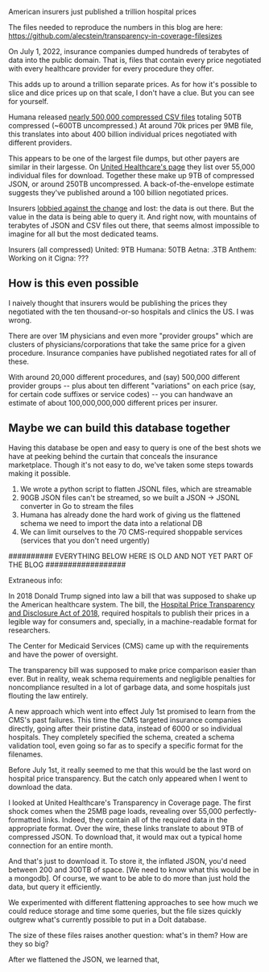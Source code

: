 American insurers just published a trillion hospital prices

The files needed to reproduce the numbers in this blog are here:
https://github.com/alecstein/transparency-in-coverage-filesizes

On July 1, 2022, insurance companies dumped hundreds of terabytes of data into the public domain. That is, files that contain every price negotiated with every healthcare provider for every procedure they offer. 

This adds up to around a trillion separate prices. As for how it's possible to slice and dice prices up on that scale, I don't have a clue. But you can see for yourself.

Humana released [nearly 500,000 compressed CSV files](https://developers.humana.com/Resource/PCTFilesList?fileType=innetwork) totaling 50TB compressed (~600TB uncompressed.) At around 70k prices per 9MB file, this translates into about 400 billion individual prices negotiated with different providers.

This appears to be one of the largest file dumps, but other payers are similar in their largesse. On [United Healthcare's page](https://transparency-in-coverage.uhc.com/) they list over 55,000 individual files for download. Together these make up 9TB of compressed JSON, or around 250TB uncompressed. A back-of-the-envelope estimate suggests they've published around a 100 billion negotiated prices.

Insurers [lobbied against the change](https://www.healthcaredive.com/news/payers-employers-argue-price-transparency-push-wont-help-consumers/571393/) and lost: the data is out there. But the value in the data is being able to query it. And right now, with mountains of terabytes of JSON and CSV files out there, that seems almost impossible to imagine for all but the most dedicated teams.

Insurers (all compressed)
United: 9TB
Humana: 50TB
Aetna: .3TB
Anthem: Working on it
Cigna: ???

## How is this even possible

I naively thought that insurers would be publishing the prices they negotiated with the ten thousand-or-so hospitals and clinics the US. I was wrong.

There are over 1M physicians and even more "provider groups" which are clusters of physicians/corporations that take the same price for a given procedure. Insurance companies have published negotiated rates for all of these.

With around 20,000 different procedures, and (say) 500,000 different provider groups -- plus about ten different "variations" on each price (say, for certain code suffixes or service codes) -- you can handwave an estimate of about 100,000,000,000 different prices per insurer.

## Maybe we can build this database together

Having this database be open and easy to query is one of the best shots we have at peeking behind the curtain that conceals the insurance marketplace. Though it's not easy to do, we've taken some steps towards making it possible.

1. We wrote a python script to flatten JSONL files, which are streamable
1. 90GB JSON files can't be streamed, so we built a JSON -> JSONL converter in Go to stream the files
1. Humana has already done the hard work of giving us the flattened schema we need to import the data into a relational DB
1. We can limit ourselves to the 70 CMS-required shoppable services (services that you don't need urgently)


########## EVERYTHING BELOW HERE IS OLD AND NOT YET PART OF THE BLOG ##################

Extraneous info:

In 2018 Donald Trump signed into law a bill that was supposed to shake up the American healthcare system. The bill, the [Hospital Price Transparency and Disclosure Act of 2018](https://www.congress.gov/bill/115th-congress/house-bill/6508/text), required hospitals to publish their prices in a legible way for consumers and, specially, in a machine-readable format for researchers. 

The Center for Medicaid Services (CMS) came up with the requirements and have the power of oversight.

The transparency bill was supposed to make price comparison easier than ever. But in reality, weak schema requirements and negligible penalties for noncompliance resulted in a lot of garbage data, and some hospitals just flouting the law entirely.

A new approach which went into effect July 1st promised to learn from the CMS's past failures. This time the CMS targeted insurance companies directly, going after their pristine data, instead of 6000 or so individual hospitals. They completely specified the schema, created a schema validation tool, even going so far as to specify a specific format for the filenames.

Before July 1st, it really seemed to me that this would be the last word on hospital price transparency. But the catch only appeared when I went to download the data.

I looked at United Healthcare's Transparency in Coverage page. The first shock comes when the 25MB page loads, revealing over 55,000 perfectly-formatted links. Indeed, they contain all of the required data in the appropriate format. Over the wire, these links translate to about 9TB of compressed JSON. To download that, it would max out a typical home connection for an entire month. 

And that's just to download it. To store it, the inflated JSON, you'd need between 200 and 300TB of space. [We need to know what this would be in a mongodb]. Of course, we want to be able to do more than just hold the data, but query it efficiently.

We experimented with different flattening approaches to see how much we could reduce storage and time some queries, but the file sizes quickly outgrew what's currently possible to put in a Dolt database.

The size of these files raises another question: what's in them? How are they so big?

After we flattened the JSON, we learned that, 